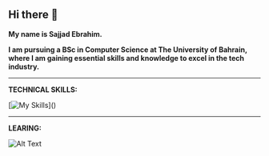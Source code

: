 ## Hi there 👋
**My name is Sajjad Ebrahim.**

**I am pursuing a BSc in Computer Science at The University of Bahrain, where I am gaining essential skills and knowledge to excel in the tech industry.**

---
**TECHNICAL SKILLS:**

[![My Skills](https://skillicons.dev/icons?i=java,git,)]()

---
**LEARING:**

<img src="https://skillicons.dev/icons?i=kotlin,js," alt="Alt Text">
<!--
**Sajjad-Eid/Sajjad-Eid** is a ✨ _special_ ✨ repository because its `README.md` (this file) appears on your GitHub profile.

Here are some ideas to get you started:

- 🔭 I’m currently working on ...
- 🌱 I’m currently learning ...
- 👯 I’m looking to collaborate on ...
- 🤔 I’m looking for help with ...
- 💬 Ask me about ...
- 📫 How to reach me: ...
- 😄 Pronouns: ...
- ⚡ Fun fact: ...
-->

